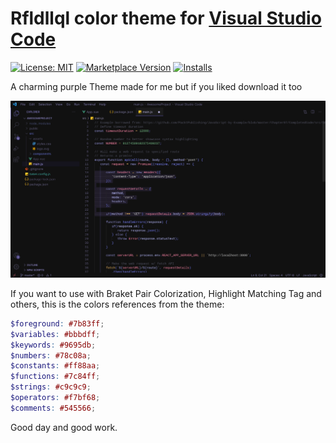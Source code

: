 # Rfldllql color theme for [Visual Studio Code](http://code.visualstudio.com)

[![License: MIT](https://img.shields.io/badge/license-MIT-orange.svg)](https://github.com/rafaeldellaquila/rfldllql-theme/blob/master/LICENSE)
[![Marketplace Version](https://vsmarketplacebadge.apphb.com/version/rafaeldellaquila.rfldllql-theme.svg)](https://marketplace.visualstudio.com/items?itemName=rafaeldellaquila.rfldllql-color-theme)
[![Installs](https://vsmarketplacebadge.apphb.com/installs/rafaeldellaquila.rfldllql-theme.svg)](https://marketplace.visualstudio.com/items?itemName=artlaman.chalice-icon-theme)

A charming purple Theme made for me but if you liked download it too

<p align="center">
  <img src="assets/printscreen.jpeg" title="Charming purple theme printscreen" />
</p>

If you want to use with Braket Pair Colorization, Highlight Matching Tag and others, this is the colors references from the theme:

```scss
$foreground: #7b83ff;
$variables: #bbbdff;
$keywords: #9695db;
$numbers: #78c08a;
$constants: #ff88aa;
$functions: #7c84ff;
$strings: #c9c9c9;
$operators: #f7bf68;
$comments: #545566;
```

Good day and good work.
